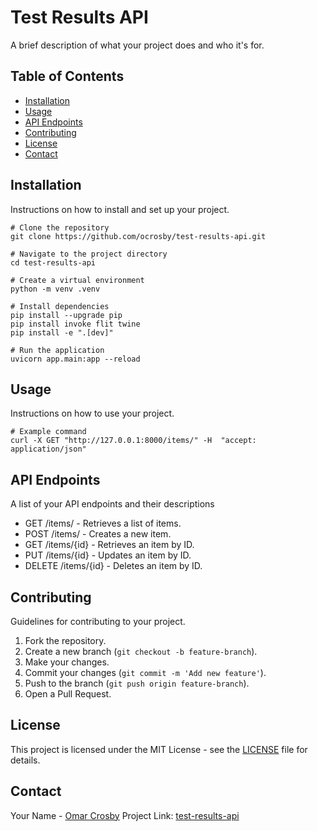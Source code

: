 # Test Results API

A brief description of what your project does and who it's for.

## Table of Contents

- [Installation](#installation)
- [Usage](#usage)
- [API Endpoints](#api-endpoints)
- [Contributing](#contributing)
- [License](#license)
- [Contact](#contact)

## Installation

Instructions on how to install and set up your project.

```shell
# Clone the repository
git clone https://github.com/ocrosby/test-results-api.git

# Navigate to the project directory
cd test-results-api

# Create a virtual environment
python -m venv .venv

# Install dependencies
pip install --upgrade pip
pip install invoke flit twine
pip install -e ".[dev]"

# Run the application
uvicorn app.main:app --reload
```

## Usage

Instructions on how to use your project.

```shell
# Example command
curl -X GET "http://127.0.0.1:8000/items/" -H  "accept: application/json"
```

## API Endpoints

A list of your API endpoints and their descriptions

- GET /items/ - Retrieves a list of items.
- POST /items/ - Creates a new item.
- GET /items/{id} - Retrieves an item by ID.
- PUT /items/{id} - Updates an item by ID.
- DELETE /items/{id} - Deletes an item by ID.

## Contributing

Guidelines for contributing to your project.

1. Fork the repository.
2. Create a new branch (`git checkout -b feature-branch`).
3. Make your changes.
4. Commit your changes (`git commit -m 'Add new feature'`).
5. Push to the branch (`git push origin feature-branch`).
6. Open a Pull Request.

## License

This project is licensed under the MIT License - see the [LICENSE](LICENSE) file for details.

## Contact

Your Name - [Omar Crosby](mailto:omar.crosby@gmail.com)
Project Link: [test-results-api](https://github.com/ocrosby/test-results-api)
